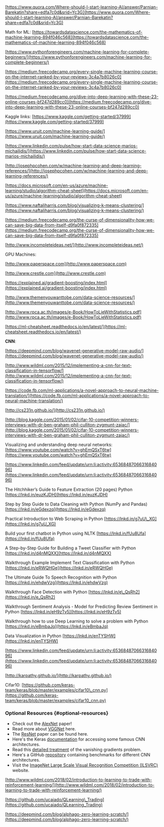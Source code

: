 [https://www.quora.com/Where-should-I-start-learning-AI/answer/Parnian-Barekatin?share=edfa7c0d&srid=Yc3G](https://www.quora.com/Where-should-I-start-learning-AI/answer/Parnian-Barekatin?share=edfa7c0d&srid=Yc3G)

Math for ML: [https://towardsdatascience.com/the-mathematics-of-machine-learning-894f046c568](https://towardsdatascience.com/the-mathematics-of-machine-learning-894f046c568)

[https://www.pythonforengineers.com/machine-learning-for-complete-beginners/](https://www.pythonforengineers.com/machine-learning-for-complete-beginners/)

[https://medium.freecodecamp.org/every-single-machine-learning-course-on-the-internet-ranked-by-your-reviews-3c4a7b8026c0](https://medium.freecodecamp.org/every-single-machine-learning-course-on-the-internet-ranked-by-your-reviews-3c4a7b8026c0)

[https://medium.freecodecamp.org/dive-into-deep-learning-with-these-23-online-courses-bf247d289cc0](https://medium.freecodecamp.org/dive-into-deep-learning-with-these-23-online-courses-bf247d289cc0)

Kaggle links: [https://www.kaggle.com/getting-started/37999](https://www.kaggle.com/getting-started/37999)

[https://www.uruit.com/machine-learning-guide/](https://www.uruit.com/machine-learning-guide/)

[https://www.linkedin.com/pulse/how-start-data-science-marios-michailidis/](https://www.linkedin.com/pulse/how-start-data-science-marios-michailidis/)

[http://josephpcohen.com/w/machine-learning-and-deep-learning-references/](http://josephpcohen.com/w/machine-learning-and-deep-learning-references/)

[https://docs.microsoft.com/en-us/azure/machine-learning/studio/algorithm-cheat-sheet](https://docs.microsoft.com/en-us/azure/machine-learning/studio/algorithm-cheat-sheet)

[https://www.naftaliharris.com/blog/visualizing-k-means-clustering/](https://www.naftaliharris.com/blog/visualizing-k-means-clustering/)

[https://medium.freecodecamp.org/the-curse-of-dimensionality-how-we-can-save-big-data-from-itself-d9fa0f872335](https://medium.freecodecamp.org/the-curse-of-dimensionality-how-we-can-save-big-data-from-itself-d9fa0f872335)

[http://www.incompleteideas.net/](http://www.incompleteideas.net/)

GPU Machines:

[http://www.paperspace.com](http://www.paperspace.com)

[http://www.crestle.com](http://www.crestle.com)

[https://explained.ai/gradient-boosting/index.html](https://explained.ai/gradient-boosting/index.html)

[http://www.themenyouwanttobe.com/data-science-resources/](http://www.themenyouwanttobe.com/data-science-resources/)

[http://www.rpca.ac.th/images/e-Book/HowToLieWithStatistics.pdf](http://www.rpca.ac.th/images/e-Book/HowToLieWithStatistics.pdf)

[https://ml-cheatsheet.readthedocs.io/en/latest/](https://ml-cheatsheet.readthedocs.io/en/latest/)

**CNN**:

[https://deepmind.com/blog/wavenet-generative-model-raw-audio/](https://deepmind.com/blog/wavenet-generative-model-raw-audio/)

[http://www.wildml.com/2015/12/implementing-a-cnn-for-text-classification-in-tensorflow/](http://www.wildml.com/2015/12/implementing-a-cnn-for-text-classification-in-tensorflow/)

[https://code.fb.com/ml-applications/a-novel-approach-to-neural-machine-translation/](https://code.fb.com/ml-applications/a-novel-approach-to-neural-machine-translation/)

[http://cs231n.github.io/](http://cs231n.github.io/)

[http://blog.kaggle.com/2015/01/02/cifar-10-competition-winners-interviews-with-dr-ben-graham-phil-culliton-zygmunt-zajac/](http://blog.kaggle.com/2015/01/02/cifar-10-competition-winners-interviews-with-dr-ben-graham-phil-culliton-zygmunt-zajac/)

Visualizing and understanding deep neural networks: [https://www.youtube.com/watch?v=ghEmQSxT6tw](https://www.youtube.com/watch?v=ghEmQSxT6tw)

[https://www.linkedin.com/feed/update/urn:li:activity:6536848706631684096](https://www.linkedin.com/feed/update/urn:li:activity:6536848706631684096)

The Hitchhiker’s Guide to Feature Extraction \(20 pages\) Python [https://lnkd.in/euzKJDH](https://lnkd.in/euzKJDH)

Step by Step Guide to Data Cleaning with Python \(NumPy and Pandas\) [https://lnkd.in/eGdexzq](https://lnkd.in/eGdexzq)

Practical Introduction to Web Scraping in Python [https://lnkd.in/g7uU\_XG](https://lnkd.in/g7uU_XG)

Build your first chatbot in Python using NLTK [https://lnkd.in/fUu8Ufa](https://lnkd.in/fUu8Ufa)

A Step-by-Step Guide for Building a Tweet Classifier with Python [https://lnkd.in/d4nMQXX](https://lnkd.in/d4nMQXX)

Walkthrough Example Implement Text Classification with Python [https://lnkd.in/eRWQHGe](https://lnkd.in/eRWQHGe)

The Ultimate Guide To Speech Recognition with Python [https://lnkd.in/ehdwVzg](https://lnkd.in/ehdwVzg)

Walkthrough Face Detection with Python [https://lnkd.in/e\_QsRh2](https://lnkd.in/e_QsRh2)

Walkthrough Sentiment Analysis - Model for Predicting Review Sentiment in Python [https://lnkd.in/eH9zTv5](https://lnkd.in/eH9zTv5)

Walkthrough how to use Deep Learning to solve a problem with Python [https://lnkd.in/eBmbaJq](https://lnkd.in/eBmbaJq)

Data Visualization in Python [https://lnkd.in/enTYSHW](https://lnkd.in/enTYSHW)

[https://www.linkedin.com/feed/update/urn:li:activity:6536848706631684096](https://www.linkedin.com/feed/update/urn:li:activity:6536848706631684096)

[http://karpathy.github.io/](http://karpathy.github.io/)

Cifar10: [https://github.com/keras-team/keras/blob/master/examples/cifar10\_cnn.py](https://github.com/keras-team/keras/blob/master/examples/cifar10_cnn.py)

### Optional Resources {#optional-resources}

* Check out the [AlexNet](http://papers.nips.cc/paper/4824-imagenet-classification-with-deep-convolutional-neural-networks.pdf) paper!
* Read more about [VGGNet](https://arxiv.org/pdf/1409.1556.pdf) here.
* The [ResNet](https://arxiv.org/pdf/1512.03385v1.pdf) paper can be found here.
* Here's the Keras [documentation](https://keras.io/applications/) for accessing some famous CNN architectures.
* Read this [detailed treatment](http://neuralnetworksanddeeplearning.com/chap5.html) of the vanishing gradients problem.
* Here's a GitHub [repository](https://github.com/jcjohnson/cnn-benchmarks) containing benchmarks for different CNN architectures.
* Visit the [ImageNet Large Scale Visual Recognition Competition \(ILSVRC\)](http://www.image-net.org/challenges/LSVRC/) website.

[http://www.wildml.com/2018/02/introduction-to-learning-to-trade-with-reinforcement-learning/](http://www.wildml.com/2018/02/introduction-to-learning-to-trade-with-reinforcement-learning/)

[https://github.com/ucaiado/QLearning\_Trading](https://github.com/ucaiado/QLearning_Trading)

[https://deepmind.com/blog/alphago-zero-learning-scratch/](https://deepmind.com/blog/alphago-zero-learning-scratch/)

